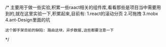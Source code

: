 /*
    主要用于做一些实验,积累一些raact相关的组件库,看看那些是项目当中需要用到的,就在这里实验一下,积累起来,目前有:
    1.react的滚动分页
    2.可拖拽
    3.mobx
    4.ant-Design里面的坑

    这个脚手架目前的缺陷: 路由这块，异步数据,这些都要注意一下
*/